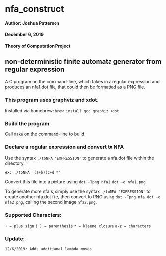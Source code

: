 # nfa_construct
#### Author: Joshua Patterson
#### December 6, 2019
#### Theory of Computation Project

## non-deterministic finite automata generator from regular expression
A C program on the command-line, which takes in a regular expression and produces an nfa1.dot file, that could then be formatted as a PNG file.

### This program uses graphviz and xdot.
 Installed via homebrew:
`brew install gcc graphiz xdot`
 
### Build the program
 Call `make` on the command-line to build.
 
### Declare a regular expression and convert to NFA
 Use the syntax `./toNFA 'EXPRESSION'` to generate a nfa.dot file within the directory.
 
 `ex: ./toNFA '(a+b)(c+d)*'`
 
 Convert this file into a picture using `dot -Tpng nfa1.dot -o nfa1.png`
 
 To generate more nfa's, simply use the syntax `./toNFA 'EXPRESSION'` to create another nfa.dot file, then convert to PNG using `dot -Tpng nfa.dot -o nfa2.png`, calling the second image `nfa2.png`.
 
 ### Supported Characters:
 `+ = plus sign`
 `( ) = parenthesis`
 `* = kleene closure`
 `a-z = characters`
 
 ### Update:
 `12/6/2019: Adds additional lambda moves`
